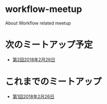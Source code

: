 # workflow-meetup
About Workflow related meetup


# 次のミートアップ予定

* [第2回2018年2月26日](https://github.com/manabuishii/workflow-meetup/wiki/20180329)

# これまでのミートアップ

* [第1回2018年2月26日](https://github.com/manabuishii/workflow-meetup/wiki/20170226)
